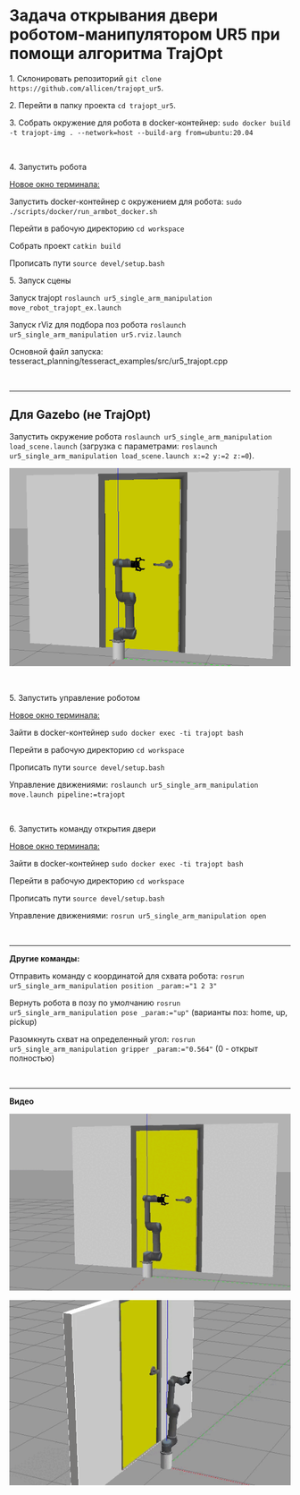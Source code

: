 # Задача открывания двери роботом-манипулятором UR5 при помощи алгоритма TrajOpt

<p>1. Склонировать репозиторий <code>git clone https://github.com/allicen/trajopt_ur5</code>.</p>

<p>2. Перейти в папку проекта <code>cd trajopt_ur5</code>.</p>

<p>3. Собрать окружение для робота в docker-контейнер: <code>sudo docker build -t trajopt-img . --network=host --build-arg from=ubuntu:20.04</code></p>

<p><br /></p>

<p>4. Запустить робота</p>

<p><u>Новое окно терминала:</u></p>

<p>Запустить docker-контейнер с окружением для робота: <code>sudo ./scripts/docker/run_armbot_docker.sh</code></p>

<p>Перейти в рабочую директорию <code>cd workspace</code></p>

<p>Собрать проект <code>catkin build</code></p>

<p>Прописать пути <code>source devel/setup.bash</code></p>

<p>5. Запуск сцены</p>

<p>Запуск trajopt <code>roslaunch ur5_single_arm_manipulation move_robot_trajopt_ex.launch</code></p>

<p>Запуск rViz для подбора поз робота  <code>roslaunch ur5_single_arm_manipulation ur5.rviz.launch</code></p>

<p>Основной файл запуска: tesseract_planning/tesseract_examples/src/ur5_trajopt.cpp</p>

<p><br /></p>

<hr />

## Для Gazebo (не TrajOpt)

<p>Запустить окружение робота <code>roslaunch ur5_single_arm_manipulation load_scene.launch</code> (загрузка с параметрами: <code>roslaunch ur5_single_arm_manipulation load_scene.launch x:=2 y:=2 z:=0</code>).</p>

<p>
    <img src="media/pic1.png" alt="Demo" style="max-width: 100%;" />
</p>

<p><br /></p>

<p>5. Запустить управление роботом</p>

<p><u>Новое окно терминала:</u></p>

<p>Зайти в docker-контейнер <code>sudo docker exec -ti trajopt bash</code></p>

<p>Перейти в рабочую директорию <code>cd workspace</code></p>

<p>Прописать пути <code>source devel/setup.bash</code></p>

<p>Управление движениями: <code>roslaunch ur5_single_arm_manipulation move.launch pipeline:=trajopt</code></p>

<p><br /></p>

<p>6. Запустить команду открытия двери</p>

<p><u>Новое окно терминала:</u></p>

<p>Зайти в docker-контейнер <code>sudo docker exec -ti trajopt bash</code></p>

<p>Перейти в рабочую директорию <code>cd workspace</code></p>

<p>Прописать пути <code>source devel/setup.bash</code></p>

<p>Управление движениями: <code>rosrun ur5_single_arm_manipulation open</code></p>

<p><br /></p>

<hr />

<p><b>Другие команды:</b></p>

<p>Отправить команду с координатой для схвата робота: <code>rosrun ur5_single_arm_manipulation position _param:="1 2 3"</code></p>

<p>Вернуть робота в позу по умолчанию <code>rosrun ur5_single_arm_manipulation pose _param:="up"</code> (варианты поз: home, up, pickup)</p>

<p>Разомкнуть схват на определенный угол: <code>rosrun ur5_single_arm_manipulation gripper _param:="0.564"</code> (0 - открыт полностью)</p>

<p><br /></p>

<hr />

<p><b>Видео</b></p>

<p>
    <img src="media/video1.gif" alt="Start demo" style="max-width: 100%;">
</p>

<p>
    <img src="media/video2.gif" alt="Move" style="max-width: 100%;">
</p>
